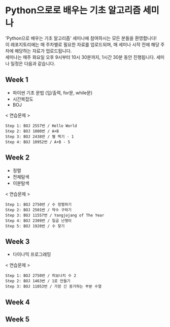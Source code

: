 # Python으로로 배우는 기초 알고리즘 세미나
'Python으로 배우는 기초 알고리즘' 세미나에 참여하시는 모든 분들을 환영합니다!  
이 레포지토리에는 매 주차별로 필요한 자료를 업로드되며,
매 세미나 시작 전에 해당 주차에 해당하는 자료가 업로드됩니다.  
세미나는 매주 화요일 오후 9시부터 10시 30분까지, 1시간 30분 동안 진행됩니다. 세미나 일정은 다음과 같습니다.  

## Week 1
- 파이썬 기초 문법 (입/출력, for문, while문)
- 시간복잡도
- BOJ

< 연습문제 >
```
Step 1: BOJ 2557번 / Hello World
Step 2: BOJ 1000번 / A+B
Step 3: BOJ 2438번 / 별 찍기 - 1
Step 4: BOJ 10952번 / A+B - 5
```

## Week 2
- 정렬
- 전체탐색
- 이분탐색

< 연습문제 >
```
Step 1: BOJ 2750번 / 수 정렬하기
Step 2: BOJ 2501번 / 약수 구하기
Step 3: BOJ 11557번 / Yangjojang of The Year
Step 4: BOJ 2309번 / 일곱 난쟁이
Step 5: BOJ 1920번 / 수 찾기
```

## Week 3
- 다이나믹 프로그래밍

< 연습문제 >
```
Step 1: BOJ 2750번 / 피보나치 수 2
Step 2: BOJ 1463번 / 1로 만들기
Step 3: BOJ 11053번 / 가장 긴 증가하는 부분 수열
```

## Week 4

## Week 5
